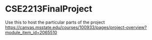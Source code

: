 # CSE2213FinalProject
Use this to host the particular parts of the project 
https://canvas.msstate.edu/courses/100933/pages/project-overview?module_item_id=2065510
